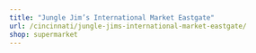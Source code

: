 ```yaml
---
title: "Jungle Jim’s International Market Eastgate"
url: /cincinnati/jungle-jims-international-market-eastgate/
shop: supermarket
---
```

